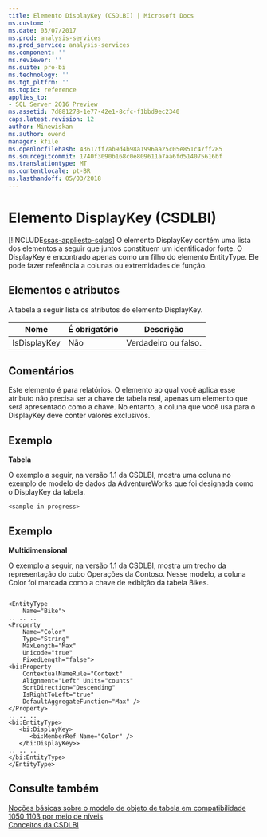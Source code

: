 ```yaml
---
title: Elemento DisplayKey (CSDLBI) | Microsoft Docs
ms.custom: ''
ms.date: 03/07/2017
ms.prod: analysis-services
ms.prod_service: analysis-services
ms.component: ''
ms.reviewer: ''
ms.suite: pro-bi
ms.technology: ''
ms.tgt_pltfrm: ''
ms.topic: reference
applies_to:
- SQL Server 2016 Preview
ms.assetid: 7d881278-1e77-42e1-8cfc-f1bbd9ec2340
caps.latest.revision: 12
author: Minewiskan
ms.author: owend
manager: kfile
ms.openlocfilehash: 43617ff7ab9d4b98a1996aa25c05e851c47ff285
ms.sourcegitcommit: 1740f3090b168c0e809611a7aa6fd514075616bf
ms.translationtype: MT
ms.contentlocale: pt-BR
ms.lasthandoff: 05/03/2018
---
```

# <a name="displaykey-element-csdlbi"></a>Elemento DisplayKey (CSDLBI)
[!INCLUDE[ssas-appliesto-sqlas](../../../includes/ssas-appliesto-sqlas.md)]
  O elemento DisplayKey contém uma lista dos elementos a seguir que juntos constituem um identificador forte. O DisplayKey é encontrado apenas como um filho do elemento EntityType. Ele pode fazer referência a colunas ou extremidades de função.  
  
## <a name="elements-and-attributes"></a>Elementos e atributos  
 A tabela a seguir lista os atributos do elemento DisplayKey.  
  
|Nome|É obrigatório|Descrição|  
|----------|-----------------|-----------------|  
|IsDisplayKey|Não|Verdadeiro ou falso.|  
  
## <a name="remarks"></a>Comentários  
 Este elemento é para relatórios. O elemento ao qual você aplica esse atributo não precisa ser a chave de tabela real, apenas um elemento que será apresentado como a chave. No entanto, a coluna que você usa para o DisplayKey deve conter valores exclusivos.  
  
## <a name="example"></a>Exemplo  
 **Tabela**  
  
 O exemplo a seguir, na versão 1.1 da CSDLBI, mostra uma coluna no exemplo de modelo de dados da AdventureWorks que foi designada como o DisplayKey da tabela.  
  
```  
<sample in progress>  
```  
  
## <a name="example"></a>Exemplo  
 **Multidimensional**  
  
 O exemplo a seguir, na versão 1.1 da CSDLBI, mostra um trecho da representação do cubo Operações da Contoso. Nesse modelo, a coluna Color foi marcada como a chave de exibição da tabela Bikes.  
  
```  
  
<EntityType   
    Name="Bike">  
.. .. ..  
<Property   
    Name="Color"   
    Type="String"   
    MaxLength="Max"   
    Unicode="true"   
    FixedLength="false">  
<bi:Property   
    ContextualNameRule="Context"   
    Alignment="Left" Units="counts"   
    SortDirection="Descending"   
    IsRightToLeft="true"   
    DefaultAggregateFunction="Max" />  
</Property>  
.. .. ..  
<bi:EntityType>  
   <bi:DisplayKey>  
      <bi:MemberRef Name="Color" />  
   </bi:DisplayKey>>  
.. .. ..  
</bi:EntityType>  
</EntityType>  
```  
  
## <a name="see-also"></a>Consulte também  
 [Noções básicas sobre o modelo de objeto de tabela em compatibilidade 1050 1103 por meio de níveis](../../../analysis-services/tabular-model-programming-compatibility-levels-1050-1103/representation/understanding-tabular-object-model-at-levels-1050-through-1103.md)   
 [Conceitos da CSDLBI](../../../analysis-services/tabular-model-programming-compatibility-levels-1050-1103/csdlbi-concepts.md)  
  
  
